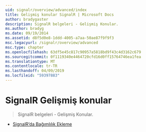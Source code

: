 ```yaml
---
uid: signalr/overview/advanced/index
title: Gelişmiş konular SignalR | Microsoft Docs
author: bradygaster
description: SignalR belgeleri - Gelişmiş Konular.
ms.author: bradyg
ms.date: 09/19/2014
ms.assetid: d8f5d0e8-1ddd-4005-a7aa-50ae87f9f9f3
msc.legacyurl: /signalr/overview/advanced
msc.type: chapter
ms.openlocfilehash: 63df5e45c817c90957a5818bd9f43c4d3162c679
ms.sourcegitcommit: 0f1119340e4464720cfd16d0ff15764746ea1fea
ms.translationtype: MT
ms.contentlocale: tr-TR
ms.lasthandoff: 04/09/2019
ms.locfileid: "59397883"
---
```

# <a name="signalr-advanced-topics"></a>SignalR Gelişmiş konular

> SignalR belgeleri - Gelişmiş Konular.


- [SignalR’da Bağımlılık Ekleme](dependency-injection.md)
